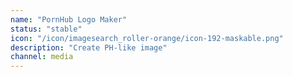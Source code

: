 ```yaml
---
name: "PornHub Logo Maker"
status: "stable"
icon: "/icon/imagesearch_roller-orange/icon-192-maskable.png"
description: "Create PH-like image"
channel: media
---
```


